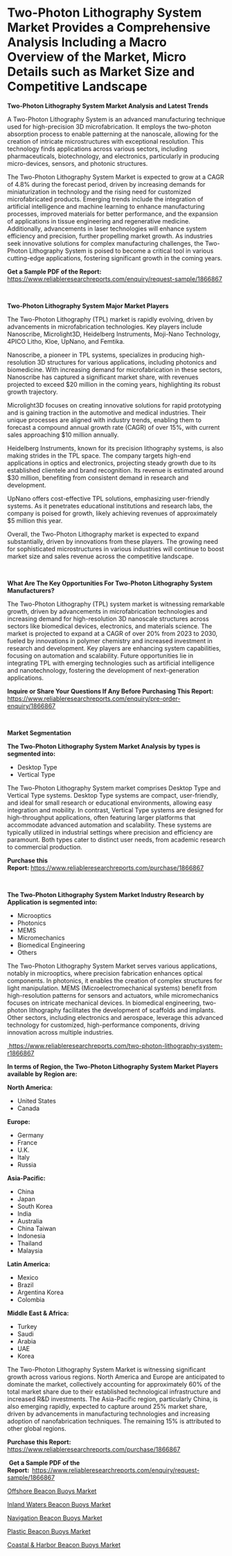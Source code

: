 <p><h1>Two-Photon Lithography System Market Provides a Comprehensive Analysis Including a Macro Overview of the Market, Micro Details such as Market Size and Competitive Landscape</h1></p><p><strong>Two-Photon Lithography System Market Analysis and Latest Trends</strong></p>
<p><p>A Two-Photon Lithography System is an advanced manufacturing technique used for high-precision 3D microfabrication. It employs the two-photon absorption process to enable patterning at the nanoscale, allowing for the creation of intricate microstructures with exceptional resolution. This technology finds applications across various sectors, including pharmaceuticals, biotechnology, and electronics, particularly in producing micro-devices, sensors, and photonic structures.</p><p>The Two-Photon Lithography System Market is expected to grow at a CAGR of 4.8% during the forecast period, driven by increasing demands for miniaturization in technology and the rising need for customized microfabricated products. Emerging trends include the integration of artificial intelligence and machine learning to enhance manufacturing processes, improved materials for better performance, and the expansion of applications in tissue engineering and regenerative medicine. Additionally, advancements in laser technologies will enhance system efficiency and precision, further propelling market growth. As industries seek innovative solutions for complex manufacturing challenges, the Two-Photon Lithography System is poised to become a critical tool in various cutting-edge applications, fostering significant growth in the coming years.</p></p>
<p><strong>Get a Sample PDF of the Report:&nbsp;</strong> <a href="https://www.reliableresearchreports.com/enquiry/request-sample/1866867?utm_campaign=114&utm_medium=2&utm_source=Github&utm_content=ia&utm_term=28022025&utm_id=two-photon-lithography-system">https://www.reliableresearchreports.com/enquiry/request-sample/1866867</a></p>
<p>&nbsp;</p>
<p><strong>Two-Photon Lithography System Major Market Players</strong></p>
<p><p>The Two-Photon Lithography (TPL) market is rapidly evolving, driven by advancements in microfabrication technologies. Key players include Nanoscribe, Microlight3D, Heidelberg Instruments, Moji-Nano Technology, 4PICO Litho, Kloe, UpNano, and Femtika. </p><p>Nanoscribe, a pioneer in TPL systems, specializes in producing high-resolution 3D structures for various applications, including photonics and biomedicine. With increasing demand for microfabrication in these sectors, Nanoscribe has captured a significant market share, with revenues projected to exceed $20 million in the coming years, highlighting its robust growth trajectory. </p><p>Microlight3D focuses on creating innovative solutions for rapid prototyping and is gaining traction in the automotive and medical industries. Their unique processes are aligned with industry trends, enabling them to forecast a compound annual growth rate (CAGR) of over 15%, with current sales approaching $10 million annually.</p><p>Heidelberg Instruments, known for its precision lithography systems, is also making strides in the TPL space. The company targets high-end applications in optics and electronics, projecting steady growth due to its established clientele and brand recognition. Its revenue is estimated around $30 million, benefiting from consistent demand in research and development.</p><p>UpNano offers cost-effective TPL solutions, emphasizing user-friendly systems. As it penetrates educational institutions and research labs, the company is poised for growth, likely achieving revenues of approximately $5 million this year.</p><p>Overall, the Two-Photon Lithography market is expected to expand substantially, driven by innovations from these players. The growing need for sophisticated microstructures in various industries will continue to boost market size and sales revenue across the competitive landscape.</p></p>
<p>&nbsp;</p>
<p><strong>What Are The Key Opportunities For Two-Photon Lithography System Manufacturers?</strong></p>
<p><p>The Two-Photon Lithography (TPL) system market is witnessing remarkable growth, driven by advancements in microfabrication technologies and increasing demand for high-resolution 3D nanoscale structures across sectors like biomedical devices, electronics, and materials science. The market is projected to expand at a CAGR of over 20% from 2023 to 2030, fueled by innovations in polymer chemistry and increased investment in research and development. Key players are enhancing system capabilities, focusing on automation and scalability. Future opportunities lie in integrating TPL with emerging technologies such as artificial intelligence and nanotechnology, fostering the development of next-generation applications.</p></p>
<p><strong>Inquire or Share Your Questions If Any Before Purchasing This Report:</strong> <a href="https://www.reliableresearchreports.com/enquiry/pre-order-enquiry/1866867?utm_campaign=114&utm_medium=2&utm_source=Github&utm_content=ia&utm_term=28022025&utm_id=two-photon-lithography-system">https://www.reliableresearchreports.com/enquiry/pre-order-enquiry/1866867</a></p>
<p>&nbsp;</p>
<p><strong>Market Segmentation</strong></p>
<p><strong>The Two-Photon Lithography System Market Analysis by types is segmented into:</strong></p>
<p><ul><li>Desktop Type</li><li>Vertical Type</li></ul></p>
<p><p>The Two-Photon Lithography System market comprises Desktop Type and Vertical Type systems. Desktop Type systems are compact, user-friendly, and ideal for small research or educational environments, allowing easy integration and mobility. In contrast, Vertical Type systems are designed for high-throughput applications, often featuring larger platforms that accommodate advanced automation and scalability. These systems are typically utilized in industrial settings where precision and efficiency are paramount. Both types cater to distinct user needs, from academic research to commercial production.</p></p>
<p><strong>Purchase this Report:&nbsp;</strong><a href="https://www.reliableresearchreports.com/purchase/1866867?utm_campaign=114&utm_medium=2&utm_source=Github&utm_content=ia&utm_term=28022025&utm_id=two-photon-lithography-system">https://www.reliableresearchreports.com/purchase/1866867</a></p>
<p>&nbsp;</p>
<p><strong>The Two-Photon Lithography System Market Industry Research by Application is segmented into:</strong></p>
<p><ul><li>Microoptics</li><li>Photonics</li><li>MEMS</li><li>Micromechanics</li><li>Biomedical Engineering</li><li>Others</li></ul></p>
<p><p>The Two-Photon Lithography System Market serves various applications, notably in microoptics, where precision fabrication enhances optical components. In photonics, it enables the creation of complex structures for light manipulation. MEMS (Microelectromechanical systems) benefit from high-resolution patterns for sensors and actuators, while micromechanics focuses on intricate mechanical devices. In biomedical engineering, two-photon lithography facilitates the development of scaffolds and implants. Other sectors, including electronics and aerospace, leverage this advanced technology for customized, high-performance components, driving innovation across multiple industries.</p></p>
<p><a href="https://www.reliableresearchreports.com/two-photon-lithography-system-r1866867?utm_campaign=114&utm_medium=2&utm_source=Github&utm_content=ia&utm_term=28022025&utm_id=two-photon-lithography-system">&nbsp;https://www.reliableresearchreports.com/two-photon-lithography-system-r1866867</a></p>
<p><strong>In terms of Region, the Two-Photon Lithography System Market Players available by Region are:</strong></p>
<p>
    <p> <strong> North America: </strong>
        <ul>
            <li>United States</li>
            <li>Canada</li>
        </ul>
        </p> 
    <p> <strong> Europe: </strong>
        <ul>
            <li>Germany</li>
            <li>France</li>
            <li>U.K.</li>
            <li>Italy</li>
            <li>Russia</li>
        </ul>
        </p> 
    <p> <strong> Asia-Pacific: </strong>
        <ul>
            <li>China</li>
            <li>Japan</li>
            <li>South Korea</li>
            <li>India</li>
            <li>Australia</li>
            <li>China Taiwan</li>
            <li>Indonesia</li>
            <li>Thailand</li>
            <li>Malaysia</li>
        </ul>
        </p> 
    <p> <strong> Latin America: </strong>
        <ul>
            <li>Mexico</li>
            <li>Brazil</li>
            <li>Argentina Korea</li>
            <li>Colombia</li>
        </ul>
        </p> 
    <p> <strong> Middle East & Africa: </strong>
        <ul>
            <li>Turkey</li>
            <li>Saudi</li>
            <li>Arabia</li>
            <li>UAE</li>
            <li>Korea</li>
        </ul>
    </p>
    </p>
<p><p>The Two-Photon Lithography System Market is witnessing significant growth across various regions. North America and Europe are anticipated to dominate the market, collectively accounting for approximately 60% of the total market share due to their established technological infrastructure and increased R&D investments. The Asia-Pacific region, particularly China, is also emerging rapidly, expected to capture around 25% market share, driven by advancements in manufacturing technologies and increasing adoption of nanofabrication techniques. The remaining 15% is attributed to other global regions.</p></p>
<p><strong>Purchase this Report: </strong><a href="https://www.reliableresearchreports.com/purchase/1866867?utm_campaign=114&utm_medium=2&utm_source=Github&utm_content=ia&utm_term=28022025&utm_id=two-photon-lithography-system">https://www.reliableresearchreports.com/purchase/1866867</a></p>
<p>&nbsp;<strong>Get a Sample PDF of the Report:&nbsp;&nbsp;</strong><a href="https://www.reliableresearchreports.com/enquiry/request-sample/1866867?utm_campaign=114&utm_medium=2&utm_source=Github&utm_content=ia&utm_term=28022025&utm_id=two-photon-lithography-system">https://www.reliableresearchreports.com/enquiry/request-sample/1866867</a></p>
<p><strong></strong></p>
<p><p><a href="https://github.com/gukenneth26571/Market-Research-Report-List-1/blob/main/offshore-beacon-buoys-market.md?utm_campaign=114&utm_medium=2&utm_source=Github&utm_content=ia&utm_term=28022025&utm_id=two-photon-lithography-system">Offshore Beacon Buoys Market</a></p><p><a href="https://github.com/triattwood9919/Market-Research-Report-List-1/blob/main/inland-waters-beacon-buoys-market.md?utm_campaign=114&utm_medium=2&utm_source=Github&utm_content=ia&utm_term=28022025&utm_id=two-photon-lithography-system">Inland Waters Beacon Buoys Market</a></p><p><a href="https://github.com/schwminh2001101/Market-Research-Report-List-1/blob/main/navigation-beacon-buoys-market.md?utm_campaign=114&utm_medium=2&utm_source=Github&utm_content=ia&utm_term=28022025&utm_id=two-photon-lithography-system">Navigation Beacon Buoys Market</a></p><p><a href="https://github.com/ChiragRp1/Market-Research-Report-List-7/blob/main/plastic-beacon-buoys-market.md?utm_campaign=114&utm_medium=2&utm_source=Github&utm_content=ia&utm_term=28022025&utm_id=two-photon-lithography-system">Plastic Beacon Buoys Market</a></p><p><a href="https://github.com/stillsfloria19981/Market-Research-Report-List-1/blob/main/coastal-harbor-beacon-buoys-market.md?utm_campaign=114&utm_medium=2&utm_source=Github&utm_content=ia&utm_term=28022025&utm_id=two-photon-lithography-system">Coastal & Harbor Beacon Buoys Market</a></p></p>